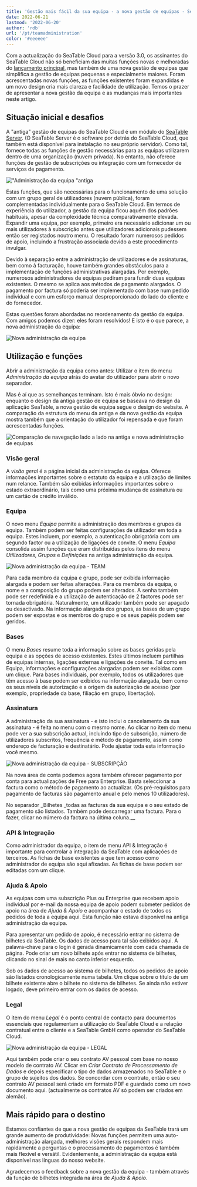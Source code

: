 ```yaml
---
title: 'Gestão mais fácil da sua equipa - a nova gestão de equipas - SeaTable'
date: 2022-06-21
lastmod: '2022-06-20'
author: 'rdb'
url: '/pt/teamadministration'
color: '#eeeeee'
---
```


Com a actualização do SeaTable Cloud para a versão 3.0, os assinantes do SeaTable Cloud não só beneficiam das muitas funções novas e melhoradas do [lançamento principal](/pt/seatable-release-3-0), mas também de uma nova gestão de equipas que simplifica a gestão de equipas pequenas e especialmente maiores. Foram acrescentadas novas funções, as funções existentes foram expandidas e um novo design cria mais clareza e facilidade de utilização. Temos o prazer de apresentar a nova gestão da equipa e as mudanças mais importantes neste artigo.

## Situação inicial e desafios

A "antiga" gestão de equipas do SeaTable Cloud é um módulo do [SeaTable Server](/pt/on-premises/?lang=auto/). (O SeaTable Server é o software por detrás do SeaTable Cloud, que também está disponível para instalação no seu próprio servidor). Como tal, fornece todas as funções de gestão necessárias para as equipas utilizarem dentro de uma organização (nuvem privada). No entanto, não oferece funções de gestão de subscrições ou integração com um fornecedor de serviços de pagamento.

!["Administração da equipa "antiga](https://seatable.io/wp-content/uploads/2022/06/TeamAdministration_old.png)

Estas funções, que são necessárias para o funcionamento de uma solução com um grupo geral de utilizadores (nuvem pública), foram complementadas individualmente para o SeaTable Cloud. Em termos de experiência do utilizador, a gestão da equipa ficou aquém dos padrões habituais, apesar da complexidade técnica comparativamente elevada. Expandir uma equipa, por exemplo, primeiro era necessário adicionar um ou mais utilizadores à subscrição antes que utilizadores adicionais pudessem então ser registados noutro menu. O resultado foram numerosos pedidos de apoio, incluindo a frustração associada devido a este procedimento invulgar.

Devido à separação entre a administração de utilizadores e de assinaturas, bem como à facturação, houve também grandes obstáculos para a implementação de funções administrativas alargadas. Por exemplo, numerosos administradores de equipas pediram para fundir duas equipas existentes. O mesmo se aplica aos métodos de pagamento alargados. O pagamento por factura só poderia ser implementado com base num pedido individual e com um esforço manual desproporcionado do lado do cliente e do fornecedor.

Estas questões foram abordadas no reordenamento da gestão da equipa. Com amigos podemos dizer: eles foram resolvidos! E isto é o que parece, a nova administração da equipa:

![Nova administração da equipa](https://seatable.io/wp-content/uploads/2022/06/TeamAdministration_Overview_.png)

## Utilização e funções

Abrir a administração da equipa como antes: Utilizar o item do menu _Administração da equipa_ atrás do avatar do utilizador para abrir o novo separador.

Mas é aí que as semelhanças terminam. Isto é mais óbvio no design: enquanto o design da antiga gestão de equipa se baseava no design da aplicação SeaTable, a nova gestão de equipa segue o design do website. A comparação da estrutura do menu da antiga e da nova gestão da equipa mostra também que a orientação do utilizador foi repensada e que foram acrescentadas funções.

![Comparação de navegação lado a lado na antiga e nova administração de equipas](https://seatable.io/wp-content/uploads/2022/06/Teamverwaltung_Navigation.png)

### Visão geral

A _visão geral_ é a página inicial da administração da equipa. Oferece informações importantes sobre o estatuto da equipa e a utilização de limites num relance. Também são exibidas informações importantes sobre o estado extraordinário, tais como uma próxima mudança de assinatura ou um cartão de crédito inválido.

### Equipa

O novo menu _Equipa_ permite a administração dos membros e grupos da equipa. Também podem ser feitas configurações de utilizador em toda a equipa. Estes incluem, por exemplo, a autenticação obrigatória com um segundo factor ou a utilização de ligações de convite. O menu _Equipa_ consolida assim funções que eram distribuídas pelos itens do menu _Utilizadores_, _Grupos_ e _Definições_ na antiga administração da equipa.

![Nova administração da equipa - TEAM](https://seatable.io/wp-content/uploads/2022/06/TeamAdministration_Team.png)

Para cada membro da equipa e grupo, pode ser exibida informação alargada e podem ser feitas alterações. Para os membros da equipa, o nome e a composição do grupo podem ser alterados. A senha também pode ser redefinida e a utilização de autenticação de 2 factores pode ser tornada obrigatória. Naturalmente, um utilizador também pode ser apagado ou desactivado. Na informação alargada dos grupos, as bases de um grupo podem ser expostas e os membros do grupo e os seus papéis podem ser geridos.

### Bases

O menu _Bases_ resume toda a informação sobre as bases geridas pela equipa e as opções de acesso existentes. Estes últimos incluem partilhas de equipas internas, ligações externas e ligações de convite. Tal como em Equipa, informações e configurações alargadas podem ser exibidas com um clique. Para bases individuais, por exemplo, todos os utilizadores que têm acesso à base podem ser exibidos na informação alargada, bem como os seus níveis de autorização e a origem da autorização de acesso (por exemplo, propriedade da base, filiação em grupo, libertação).

### Assinatura

A administração da sua assinatura - e isto inclui o cancelamento da sua assinatura - é feita no menu com o mesmo nome. Ao clicar no item do menu pode ver a sua subscrição actual, incluindo tipo de subscrição, número de utilizadores subscritos, frequência e método de pagamento, assim como endereço de facturação e destinatário. Pode ajustar toda esta informação você mesmo.

![Nova administração da equipa - SUBSCRIPÇÃO](https://seatable.io/wp-content/uploads/2022/06/subscription-and-invoices.png)

Na nova área de conta podemos agora também oferecer pagamento por conta para actualizações de Free para Enterprise. Basta seleccionar a factura como o método de pagamento ao actualizar. (Os pré-requisitos para pagamento de facturas são pagamento anual e pelo menos 10 utilizadores).

No separador \_Bilhetes \_todas as facturas da sua equipa e o seu estado de pagamento são listados. Também pode descarregar uma factura. Para o fazer, clicar no número da factura na última coluna.\_\_

### API & Integração

Como administrador da equipa, o item de menu API & Integração é importante para controlar a integração da SeaTable com aplicações de terceiros. As fichas de base existentes a que tem acesso como administrador de equipa são aqui afixadas. As fichas de base podem ser editadas com um clique.

### Ajuda & Apoio

As equipas com uma subscrição Plus ou Enterprise que recebem apoio individual por e-mail da nossa equipa de apoio podem submeter pedidos de apoio na área de _Ajuda & Apoio_ e acompanhar o estado de todos os pedidos de toda a equipa aqui. Esta função não estava disponível na antiga administração da equipa.

Para apresentar um pedido de apoio, é necessário entrar no sistema de bilhetes da SeaTable. Os dados de acesso para tal são exibidos aqui. A palavra-chave para o login é gerada dinamicamente com cada chamada de página. Pode criar um novo bilhete após entrar no sistema de bilhetes, clicando no sinal de mais no canto inferior esquerdo.

Sob os dados de acesso ao sistema de bilhetes, todos os pedidos de apoio são listados cronologicamente numa tabela. Um clique sobre o título de um bilhete existente abre o bilhete no sistema de bilhetes. Se ainda não estiver logado, deve primeiro entrar com os dados de acesso.

### Legal

O item do menu _Legal_ é o ponto central de contacto para documentos essenciais que regulamentam a utilização do SeaTable Cloud e a relação contratual entre o cliente e a SeaTable GmbH como operador do SeaTable Cloud.

![Nova administração da equipa - LEGAL](https://seatable.io/wp-content/uploads/2022/06/TeamAdministration_Legal.png)

Aqui também pode criar o seu contrato AV pessoal com base no nosso modelo de contrato AV. Clicar em _Criar Contrato de Processamento de Dados_ e depois especificar o tipo de dados armazenados no SeaTable e o grupo de sujeitos dos dados. Se concordar com o contrato, então o seu contrato AV pessoal será criado em formato PDF e guardado como um novo documento aqui. (actualmente os contratos AV só podem ser criados em alemão).

## Mais rápido para o destino

Estamos confiantes de que a nova gestão de equipas da SeaTable trará um grande aumento de produtividade: Novas funções permitem uma auto-administração alargada, melhores visões gerais respondem mais rapidamente a perguntas e o processamento de pagamentos é também mais flexível e versátil. Evidentemente, a administração da equipa está disponível nas línguas do nosso website.

Agradecemos o feedback sobre a nova gestão da equipa - também através da função de bilhetes integrada na área de _Ajuda & Apoio_.
